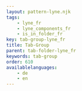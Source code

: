 ```yaml
---
layout: pattern-lyne.njk
tags: 
    - lyne_fr
    - lyne_components_fr
    - is_in_folder_fr
key: tab-group-lyne_fr
title: Tab-Group
parent: tab-folder-lyne_fr
keywords: tab-group
order: 610
availablelanguages: 
    - de
    - en
---
```

